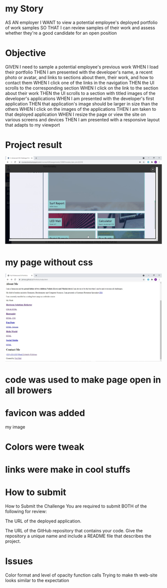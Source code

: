 # my Story
AS AN employer
I WANT to view a potential employee's deployed portfolio of work samples
SO THAT I can review samples of their work and assess whether they're a good candidate for an open position
# Objective
GIVEN I need to sample a potential employee's previous work
WHEN I load their portfolio
THEN I am presented with the developer's name, a recent photo or avatar, and links to sections about them, their work, and how to contact them
WHEN I click one of the links in the navigation
THEN the UI scrolls to the corresponding section
WHEN I click on the link to the section about their work
THEN the UI scrolls to a section with titled images of the developer's applications
WHEN I am presented with the developer's first application
THEN that application's image should be larger in size than the others
WHEN I click on the images of the applications
THEN I am taken to that deployed application
WHEN I resize the page or view the site on various screens and devices
THEN I am presented with a responsive layout that adapts to my viewport
# Project result
![image ](./assets/images/final.JPG)

# my page without css
![image ](./assets/images/Capture.JPG)

# code was used to make page open in all browers
 <meta name="viewport" content="width=device-width, initial-scale=1.0">

 # favicon was added
 my image

 # Colors were tweak

 # links were make in cool stuffs

 # How to submit 
 
How to Submit the Challenge
You are required to submit BOTH of the following for review:

The URL of the deployed application.

The URL of the GitHub repository that contains your code. Give the repository a unique name and include a README file that describes the project.

# Issues
Color format and level of opacity function calls
Trying to make th web-site looks similar to the expectation
